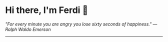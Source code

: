 <h1>Hi there, I'm Ferdi 👋</h1>

<p><em>
  "For every minute you are angry you lose sixty seconds of happiness." — Ralph Waldo Emerson
</em></p>

---
